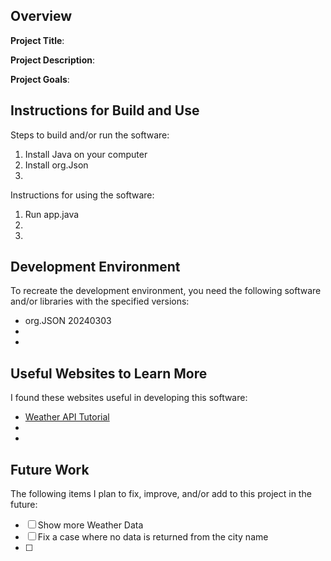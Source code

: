 ## Overview

**Project Title**:

**Project Description**:

**Project Goals**:

## Instructions for Build and Use

Steps to build and/or run the software:

1. Install Java on your computer
2. Install org.Json
3.

Instructions for using the software:

1. Run app.java
2.
3.

## Development Environment 

To recreate the development environment, you need the following software and/or libraries with the specified versions:

* org.JSON 20240303
*
*

## Useful Websites to Learn More

I found these websites useful in developing this software:

* [Weather API Tutorial](https://www.youtube.com/watch?v=WS_H44tvZMI)
*
*

## Future Work

The following items I plan to fix, improve, and/or add to this project in the future:

* [ ] Show more Weather Data
* [ ] Fix a case where no data is returned from the city name
* [ ]

